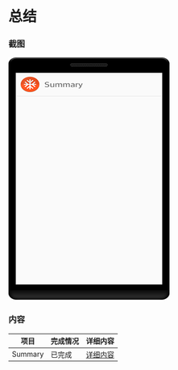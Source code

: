 # 总结
### 截图
![截图](https://github.com/BruceAnda/Android52/blob/master/screenshot/day12/pic/pic.png)

### 内容
| 项目 | 完成情况 |详细内容 |
|-----|-----|-----|
| Summary | 已完成 | [详细内容](https://github.com/BruceAnda/Android52/tree/master/app/src/main/java/zhaoliang/com/android52/ui/day12/summary) |